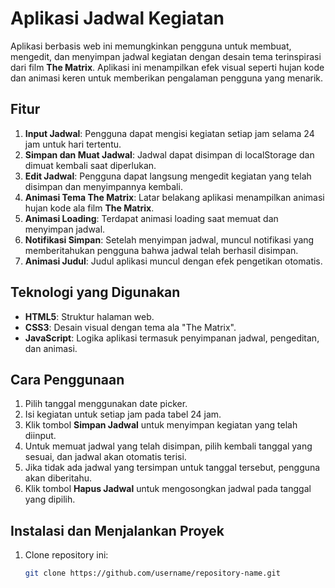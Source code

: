 # Aplikasi Jadwal Kegiatan

Aplikasi berbasis web ini memungkinkan pengguna untuk membuat, mengedit, dan menyimpan jadwal kegiatan dengan desain tema terinspirasi dari film **The Matrix**. Aplikasi ini menampilkan efek visual seperti hujan kode dan animasi keren untuk memberikan pengalaman pengguna yang menarik.

## Fitur

1. **Input Jadwal**: Pengguna dapat mengisi kegiatan setiap jam selama 24 jam untuk hari tertentu.
2. **Simpan dan Muat Jadwal**: Jadwal dapat disimpan di localStorage dan dimuat kembali saat diperlukan.
3. **Edit Jadwal**: Pengguna dapat langsung mengedit kegiatan yang telah disimpan dan menyimpannya kembali.
4. **Animasi Tema The Matrix**: Latar belakang aplikasi menampilkan animasi hujan kode ala film **The Matrix**.
5. **Animasi Loading**: Terdapat animasi loading saat memuat dan menyimpan jadwal.
6. **Notifikasi Simpan**: Setelah menyimpan jadwal, muncul notifikasi yang memberitahukan pengguna bahwa jadwal telah berhasil disimpan.
7. **Animasi Judul**: Judul aplikasi muncul dengan efek pengetikan otomatis.

## Teknologi yang Digunakan

- **HTML5**: Struktur halaman web.
- **CSS3**: Desain visual dengan tema ala "The Matrix".
- **JavaScript**: Logika aplikasi termasuk penyimpanan jadwal, pengeditan, dan animasi.

## Cara Penggunaan

1. Pilih tanggal menggunakan date picker.
2. Isi kegiatan untuk setiap jam pada tabel 24 jam.
3. Klik tombol **Simpan Jadwal** untuk menyimpan kegiatan yang telah diinput.
4. Untuk memuat jadwal yang telah disimpan, pilih kembali tanggal yang sesuai, dan jadwal akan otomatis terisi.
5. Jika tidak ada jadwal yang tersimpan untuk tanggal tersebut, pengguna akan diberitahu.
6. Klik tombol **Hapus Jadwal** untuk mengosongkan jadwal pada tanggal yang dipilih.

## Instalasi dan Menjalankan Proyek

1. Clone repository ini:

   ```bash
   git clone https://github.com/username/repository-name.git
